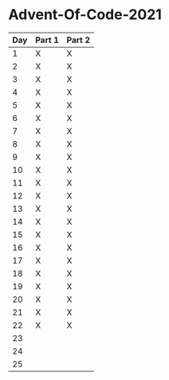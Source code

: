  # Advent-Of-Code-2021

| Day | Part 1 | Part 2 |
|-----|--------|--------|
| 1   | X      | X      |
| 2   | X      | X      |
| 3   | X      | X      |
| 4   | X      | X      |
| 5   | X      | X      |
| 6   | X      | X      |
| 7   | X      | X      |
| 8   | X      | X      |
| 9   | X      | X      |
| 10  | X      | X      |
| 11  | X      | X      |
| 12  | X      | X      |
| 13  | X      | X      |
| 14  | X      | X      |
| 15  | X      | X      |
| 16  | X      | X      |
| 17  | X      | X      |
| 18  | X      | X      |
| 19  | X      | X      |
| 20  | X      | X      |
| 21  | X      | X      |
| 22  | X      | X      |
| 23  |        |        |
| 24  |        |        |
| 25  |        |        |
